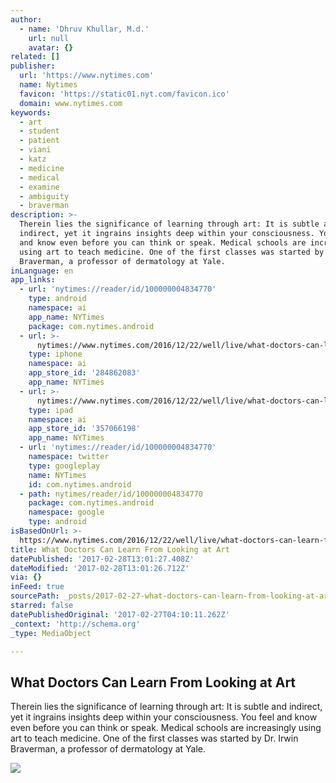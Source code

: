 ```yaml
---
author:
  - name: 'Dhruv Khullar, M.d.'
    url: null
    avatar: {}
related: []
publisher:
  url: 'https://www.nytimes.com'
  name: Nytimes
  favicon: 'https://static01.nyt.com/favicon.ico'
  domain: www.nytimes.com
keywords:
  - art
  - student
  - patient
  - viani
  - katz
  - medicine
  - medical
  - examine
  - ambiguity
  - braverman
description: >-
  Therein lies the significance of learning through art: It is subtle and
  indirect, yet it ingrains insights deep within your consciousness. You feel
  and know even before you can think or speak. Medical schools are increasingly
  using art to teach medicine. One of the first classes was started by Dr. Irwin
  Braverman, a professor of dermatology at Yale.
inLanguage: en
app_links:
  - url: 'nytimes://reader/id/100000004834770'
    type: android
    namespace: ai
    app_name: NYTimes
    package: com.nytimes.android
  - url: >-
      nytimes://www.nytimes.com/2016/12/22/well/live/what-doctors-can-learn-from-looking-at-art.html
    type: iphone
    namespace: ai
    app_store_id: '284862083'
    app_name: NYTimes
  - url: >-
      nytimes://www.nytimes.com/2016/12/22/well/live/what-doctors-can-learn-from-looking-at-art.html
    type: ipad
    namespace: ai
    app_store_id: '357066198'
    app_name: NYTimes
  - url: 'nytimes://reader/id/100000004834770'
    namespace: twitter
    type: googleplay
    name: NYTimes
    id: com.nytimes.android
  - path: nytimes/reader/id/100000004834770
    package: com.nytimes.android
    namespace: google
    type: android
isBasedOnUrl: >-
  https://www.nytimes.com/2016/12/22/well/live/what-doctors-can-learn-from-looking-at-art.html?smid=fb-share&_r=0
title: What Doctors Can Learn From Looking at Art
datePublished: '2017-02-28T13:01:27.408Z'
dateModified: '2017-02-28T13:01:26.712Z'
via: {}
inFeed: true
sourcePath: _posts/2017-02-27-what-doctors-can-learn-from-looking-at-art.md
starred: false
datePublishedOriginal: '2017-02-27T04:10:11.262Z'
_context: 'http://schema.org'
_type: MediaObject

---
```

<article style=""><h1>What Doctors Can Learn From Looking at Art</h1><p>Therein lies the significance of learning through art: It is subtle and indirect, yet it ingrains insights deep within your consciousness. You feel and know even before you can think or speak. Medical schools are increasingly using art to teach medicine. One of the first classes was started by Dr. Irwin Braverman, a professor of dermatology at Yale.</p><img src="https://static01.nyt.com/images/2016/12/22/well/live/22doctors-art-rembrandt/22doctors-art-rembrandt-facebookJumbo.jpg" /></article>